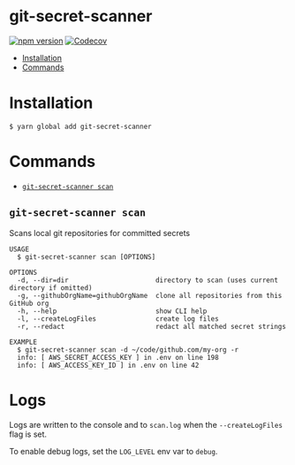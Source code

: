 # git-secret-scanner

[![npm version](https://badge.fury.io/js/git-secret-scanner.svg)](https://badge.fury.io/js/git-secret-scanner) [![Codecov](https://codecov.io/gh/jsdtaylor/git-secret-scanner/branch/main/graph/badge.svg?token=XJO4F5GUWL)](https://codecov.io/gh/jsdtaylor/git-secret-scanner)

- [Installation](#installation)
- [Commands](#commands)

# Installation

```sh-session
$ yarn global add git-secret-scanner
```

# Commands

- [`git-secret-scanner scan`](#git-secret-scanner-scan)

## `git-secret-scanner scan`

Scans local git repositories for committed secrets

```
USAGE
  $ git-secret-scanner scan [OPTIONS]

OPTIONS
  -d, --dir=dir                      directory to scan (uses current directory if omitted)
  -g, --githubOrgName=githubOrgName  clone all repositories from this GitHub org
  -h, --help                         show CLI help
  -l, --createLogFiles               create log files
  -r, --redact                       redact all matched secret strings

EXAMPLE
  $ git-secret-scanner scan -d ~/code/github.com/my-org -r
  info: [ AWS_SECRET_ACCESS_KEY ] in .env on line 198
  info: [ AWS_ACCESS_KEY_ID ] in .env on line 42
```

# Logs

Logs are written to the console and to `scan.log` when the `--createLogFiles` flag is set.

To enable debug logs, set the `LOG_LEVEL` env var to `debug`.
